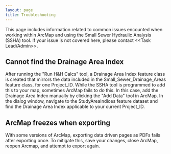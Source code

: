 ```yaml
---
layout: page
title: Troubleshooting
---
```


This page includes information related to common issues encounted when working within ArcMap and using the Small Sewer Hydraulic Analysis (SSHA) tool. If your issue is not covered here, please contact <<Task Lead/Admin>>.


## Cannot find the Drainage Area Index
After running the "Run H&H Calcs" tool, a Drainage Area Index feature class is created that mirrors the data included in the Small_Sewer_Drainage_Areas feature class, for one Project_ID. While the SSHA tool is programmed to add this to your map, sometimes ArcMap fails to do this. In this case, add the Drainage Area Index manually by clicking the "Add Data" tool in ArcMap. In the dialog window, navigate to the StudyAreaIndices feature dataset and find the Drainage Area Index applicable to your current Project_ID.

## ArcMap freezes when exporting
With some versions of ArcMap, exporting data driven pages as PDFs fails after exporting once. To mitigate this, save your changes, close ArcMap, reopen Arcmap, and attempt to export again.    
